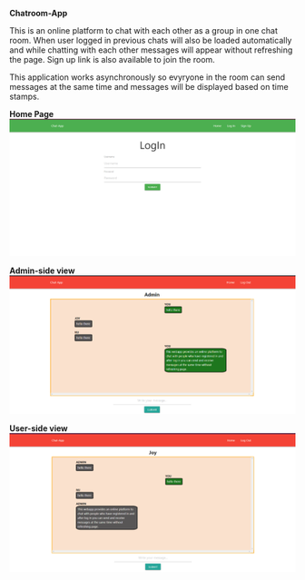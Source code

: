 <b>Chatroom-App</b>
  
This is an online platform to chat with each other as a group in one chat room. When user logged in previous chats will also be loaded automatically and while chatting with each other messages will appear without refreshing the page. Sign up link is also available to join the room.

This application works asynchronously so evyryone in the room can send messages at the same time and messages will be displayed based on time stamps. 


<b> Home Page </b>
![](images/home.png)

<b> Admin-side view </b>
![](images/admin_side.png)

<b> User-side view </b>
![](images/user_side.png)
